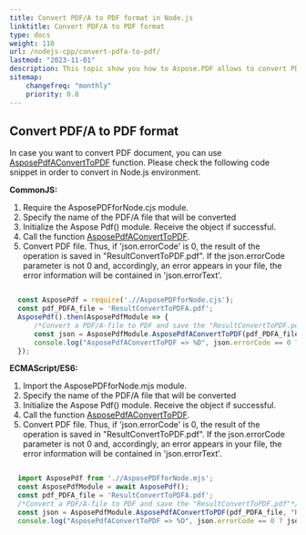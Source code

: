 ```yaml
---
title: Convert PDF/A to PDF format in Node.js
linktitle: Convert PDF/A to PDF format
type: docs
weight: 110
url: /nodejs-cpp/convert-pdfa-to-pdf/
lastmod: "2023-11-01"
description: This topic show you how to Aspose.PDF allows to convert PDF/A file to PDF document in the Node.js environment.
sitemap:
    changefreq: "monthly"
    priority: 0.8
---
```


## Convert PDF/A to PDF format

In case you want to convert PDF document, you can use [AsposePdfAConvertToPDF](https://reference.aspose.com/pdf/nodejs-cpp/convert/asposepdfaconverttopdf/) function. 
Please check the following code snippet in order to convert in Node.js environment.

**CommonJS:**

1. Require the AsposePDFforNode.сjs module.
1. Specify the name of the PDF/A file that will be converted
1. Initialize the Aspose Pdf() module. Receive the object if successful.
1. Call the function [AsposePdfAConvertToPDF](https://reference.aspose.com/pdf/nodejs-cpp/convert/asposepdfaconverttopdf/).
1. Convert PDF file. Thus, if 'json.errorCode' is 0, the result of the operation is saved in "ResultConvertToPDF.pdf". If the json.errorCode parameter is not 0 and, accordingly, an error appears in your file, the error information will be contained in 'json.errorText'.

```cjs

  const AsposePdf = require('.//AsposePDFforNode.cjs');
  const pdf_PDFA_file = 'ResultConvertToPDFA.pdf';
  AsposePdf().then(AsposePdfModule => {
      /*Convert a PDF/A-file to PDF and save the "ResultConvertToPDF.pdf"*/
      const json = AsposePdfModule.AsposePdfAConvertToPDF(pdf_PDFA_file, "ResultConvertToPDF.pdf");
      console.log("AsposePdfAConvertToPDF => %O", json.errorCode == 0 ? json.fileNameResult : json.errorText);
  });
```

**ECMAScript/ES6:**

1. Import the AsposePDFforNode.mjs module.
1. Specify the name of the PDF/A file that will be converted
1. Initialize the Aspose Pdf() module. Receive the object if successful.
1. Call the function [AsposePdfAConvertToPDF](https://reference.aspose.com/pdf/nodejs-cpp/convert/asposepdfaconverttopdf/).
1. Convert PDF file. Thus, if 'json.errorCode' is 0, the result of the operation is saved in "ResultConvertToPDF.pdf". If the json.errorCode parameter is not 0 and, accordingly, an error appears in your file, the error information will be contained in 'json.errorText'.

```mjs

  import AsposePdf from './/AsposePDFforNode.mjs';
  const AsposePdfModule = await AsposePdf();
  const pdf_PDFA_file = 'ResultConvertToPDFA.pdf';
  /*Convert a PDF/A-file to PDF and save the "ResultConvertToPDF.pdf"*/
  const json = AsposePdfModule.AsposePdfAConvertToPDF(pdf_PDFA_file, "ResultConvertToPDF.pdf");
  console.log("AsposePdfAConvertToPDF => %O", json.errorCode == 0 ? json.fileNameResult : json.errorText);
```